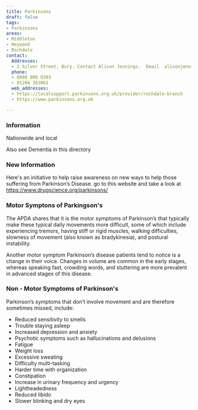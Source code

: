 ```yaml
---
title: Parkinsons
draft: false
tags:
- Parkinsons
areas:
- Middleton
- Heywood
- Rochdale
contact:
  Addresses:
  - 2 Silver Street, Bury. Contact Alison Jennings.  Email  alisonjennings37@talktalk.net
  phone:
  - 0808 800 0303
  - 01204 363061
  web_addresses:
  - https://localsupport.parkinsons.org.uk/provider/rochdale-branch
  - https://www.parkinsons.org.uk

---
```


### Information
Nationwide and local

Also see Dementia in this directory

### New Information
 Here's an initiative to help raise awareness on new ways to help those suffering from Parkinson’s Disease.
  go to this website and take a look at 
  https://www.drugscience.org/parkinsons/

### Motor Symptons of Parkingson's
  The APDA shares that it is the motor symptoms of Parkinson’s that typically make these typical daily movements more difficult, some of which include experiencing tremors, having stiff or rigid muscles, walking difficulties, slowness of movement (also known as bradykinesia), and postural instability.

Another motor symptom Parkinson’s disease patients tend to notice is a change in their voice. Changes in volume are common in the early stages, whereas speaking fast, crowding words, and stuttering are more prevalent in advanced stages of this disease.

### Non - Motor Symptoms of Parkinson's

Parkinson’s symptoms that don’t involve movement and are therefore sometimes missed, include:

- Reduced sensitivity to smells
- Trouble staying asleep
- Increased depression and anxiety
- Psychotic symptoms such as hallucinations and delusions
- Fatigue
- Weight loss
- Excessive sweating
- Difficulty multi-tasking
- Harder time with organization
- Constipation
- Increase in urinary frequency and urgency
- Lightheadedness
- Reduced libido
- Slower blinking and dry eyes
